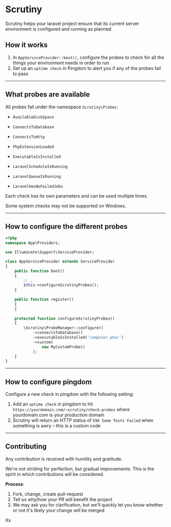 # Scrutiny

Scrutiny helps your laravel project ensure that its current server
environment is configured and running as planned.

## How it works

1. In `AppServiceProvider::boot()`, configure the probes to check for all the things your environment needs in order to run 
2. Set up an `uptime check` in Pingdom to alert you if any of the probes fail to pass 

----

## What probes are available

All probes fall under the namespace `Scrutiny\Probes`:

- `AvailableDiskSpace`
- `ConnectsToDatabase`
- `ConnectsToHttp`
- `PhpExtensionLoaded`

- `ExecutableIsInstalled`
- `LaravelScheduleIsRunning`
- `LaravelQueueIsRunning`
- `LaravelHasNoFailedJobs`

Each check has its own parameters and can be used multiple times.

Some system checks may not be supported on Windows.

----

## How to configure the different probes

```php
<?php
namespace App\Providers;

use Illuminate\Support\ServiceProvider;

class AppServiceProvider extends ServiceProvider 
{
    public function boot()
    {
        // …
        $this->configureScrutinyProbes();
    }
    
    public function register()
    {
    }
    
    protected function configureScrutinyProbes()
    {
        \Scrutiny\ProbeManager::configure()
            ->connectsToDatabase()
            ->executableIsInstalled('composer.phar')
            ->custom(
                new MyCustomProbe()
            );
    }
}

```

----

## How to configure pingdom

Configure a new check in pingdom with the following setting:

1. Add an `uptime check` in pingdom to hit `https://yourdomain.com/~scrutiny/check-probes` where yourdomain.com is your production domain
2. Scrutiny will return an HTTP status of `590 Some Tests Failed` when something is awry – this is a custom code 


----

## Contributing

Any contribution is received with humility and gratitude.

We're not striding for perfection, but gradual improvements. 
This is the spirit in which contributions will be considered.

**Process**:

1. Fork, change, create pull-request
2. Tell us why/how your PR will benefit the project 
3. We may ask you for clarification, but we'll quickly let you know whether or not it's likely your change will be merged

Xx